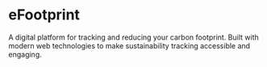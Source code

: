 # eFootprint

A digital platform for tracking and reducing your carbon footprint. Built with modern web technologies to make sustainability tracking accessible and engaging.